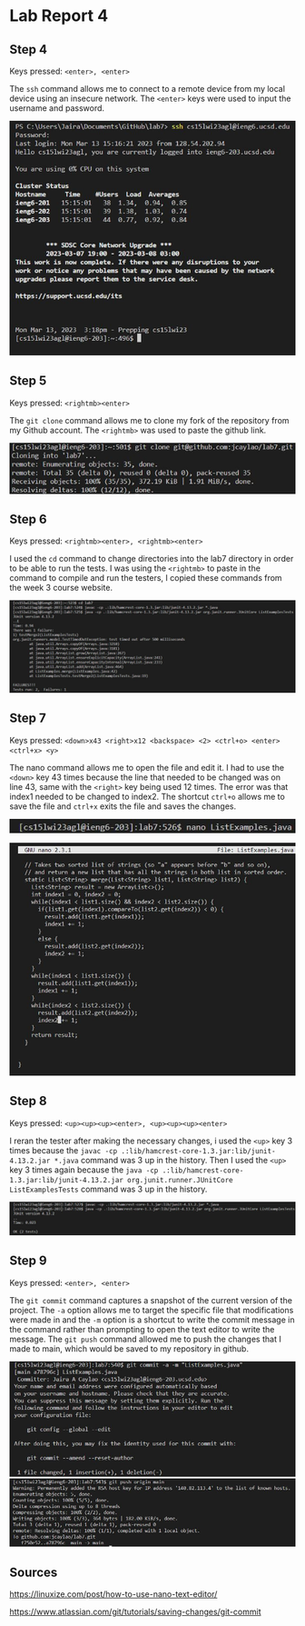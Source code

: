# **Lab Report 4**

## **Step 4**

Keys pressed: `<enter>, <enter>`

The `ssh` command allows me to connect to a remote device from my local device using an insecure network. The `<enter>` keys were used to input the username and password.

![Image](https://github.com/jcaylao/Lab-Report-4/blob/main/step4.JPG?raw=true)

## **Step 5**

Keys pressed: `<rightmb><enter>`

The `git clone` command allows me to clone my fork of the repository from my Github account. The `<rightmb>` was used to paste the github link.

![Image](https://github.com/jcaylao/Lab-Report-4/blob/main/step5.JPG?raw=true)

## **Step 6**

Keys pressed: `<rightmb><enter>, <rightmb><enter>`

I used the `cd` command to change directories into the lab7 directory in order to be able to run the tests. I was using the `<rightmb>` to paste in the command to compile and run the testers, I copied these commands from the week 3 course website.

![Image](https://github.com/jcaylao/Lab-Report-4/blob/main/newstep6.JPG?raw=true)

## **Step 7**

Keys pressed: `<down>x43 <right>x12 <backspace> <2> <ctrl+o> <enter> <ctrl+x> <y>`

The nano command allows me to open the file and edit it. I had to use the `<down>` key 43 times because the line that needed to be changed was on line 43, same with the `<right>` key being used 12 times. The error was that index1 needed to be changed to index2. The shortcut `ctrl+o` allows me to save the file and `ctrl+x` exits the file and saves the changes.

![Image](https://github.com/jcaylao/Lab-Report-4/blob/main/step7-1.JPG?raw=true)

![Image](https://github.com/jcaylao/Lab-Report-4/blob/main/step7-2.JPG?raw=true)

## **Step 8**

Keys pressed: `<up><up><up><enter>, <up><up><up><enter>`

I reran the tester after making the necessary changes, i used the `<up>` key 3 times because the `javac -cp .:lib/hamcrest-core-1.3.jar:lib/junit-4.13.2.jar *.java` command was 3 up in the history. Then I used the `<up>` key 3 times again because the `java -cp .:lib/hamcrest-core-1.3.jar:lib/junit-4.13.2.jar org.junit.runner.JUnitCore ListExamplesTests` command was 3 up in the history.

![Image](https://github.com/jcaylao/Lab-Report-4/blob/main/step8.JPG?raw=true)

## **Step 9**

Keys pressed: `<enter>, <enter>`

The `git commit` command captures a snapshot of the current version of the project. The `-a` option allows me to target the specific file that modifications were made in and the `-m` option is a shortcut to write the commit message in the command rather than prompting to open the text editor to write the message. The `git push` command allowed me to push the changes that I made to main, which would be saved to my repository in github.

![Image](https://github.com/jcaylao/Lab-Report-4/blob/main/step9.JPG?raw=true)
![Image](https://github.com/jcaylao/Lab-Report-4/blob/main/step9-2.JPG?raw=true)

## **Sources**

https://linuxize.com/post/how-to-use-nano-text-editor/

https://www.atlassian.com/git/tutorials/saving-changes/git-commit
